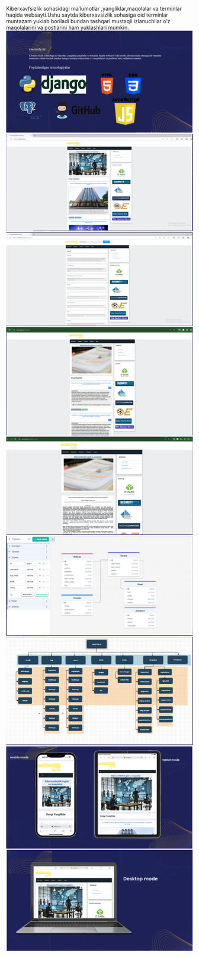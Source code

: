 Kiberxavfsizlik sohasidagi ma’lumotlar ,yangliklar,maqolalar va terminlar haqida websayti.Ushu saytda kiberxavsizlik sohasiga oid terminlar 
muntazam yuklab boriladi bundan tashqari mustaqil izlanuchilar o’z maqolalarini va postlarini ham yuklashlari mumkin.
![image alt](https://github.com/JavokhirUmurzakov/cs_termins/blob/main/static/images/1.PNG)
![image alt](https://github.com/JavokhirUmurzakov/cs_termins/blob/main/static/images/2.PNG)
![image alt](https://github.com/JavokhirUmurzakov/cs_termins/blob/main/static/images/3.PNG)
![image alt](https://github.com/JavokhirUmurzakov/cs_termins/blob/main/static/images/4.PNG)
![image alt](https://github.com/JavokhirUmurzakov/cs_termins/blob/main/static/images/5.PNG)
![image alt](https://github.com/JavokhirUmurzakov/cs_termins/blob/main/static/images/6.PNG)
![image alt](https://github.com/JavokhirUmurzakov/cs_termins/blob/main/static/images/7.PNG)
![image alt](https://github.com/JavokhirUmurzakov/cs_termins/blob/main/static/images/8.PNG)
![image alt](https://github.com/JavokhirUmurzakov/cs_termins/blob/main/static/images/9.PNG)
